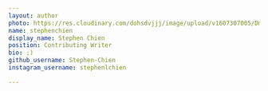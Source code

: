 ```yaml
---
layout: author
photo: https://res.cloudinary.com/dohsdvjjj/image/upload/v1607307005/DmtcXxYUcAYshhQ_oazny6.jpg
name: stephenchien
display_name: Stephen Chien
position: Contributing Writer
bio: ;)
github_username: Stephen-Chien
instagram_username: stephenlchien

---
```


